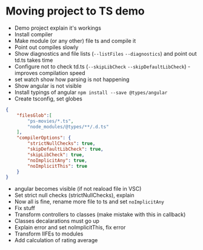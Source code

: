 # Moving project to TS demo

- Demo project explain it's workings
- Install compiler
- Make module (or any other) file ts and compile it
- Point out compiles slowly
- Show diagnostics and file lists (`--listFiles` `--diagnostics`) and point out td.ts takes time
- Configure not to check td.ts (`--skipLibCheck` `--skipDefaultLibCheck`) - improves compilation speed
- set watch show how parsing is not happening
- Show angular is not visible
- Install typings of angular `npm install --save @types/angular`
- Create tsconfig, set globes

```json
{
    "filesGlob":[
        "ps-movies/*.ts",
        "node_modules/@types/**/.d.ts"
    ],
    "compilerOptions": {
        "strictNullChecks": true,
        "skipDefaultLibCheck": true,
        "skipLibCheck": true,
        "noImplicitAny": true,
        "noImplicitThis": true
    }
}
```
- angular becomes visible (if not reaload file in VSC)
- Set strict null checks (strictNullChecks), explain
- Now all is fine, rename more file to ts and set `noImplicitAny`
- Fix stuff 
- Transform controllers to classes (make mistake with this in callback)
- Classes decalarations must go up
- Explain error and set noImplicitThis, fix error
- Transform IIFEs to modules
- Add calculation of rating average
